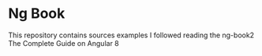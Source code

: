 # Ng Book
This repository contains sources examples I followed reading the  ng-book2 The Complete Guide on Angular 8